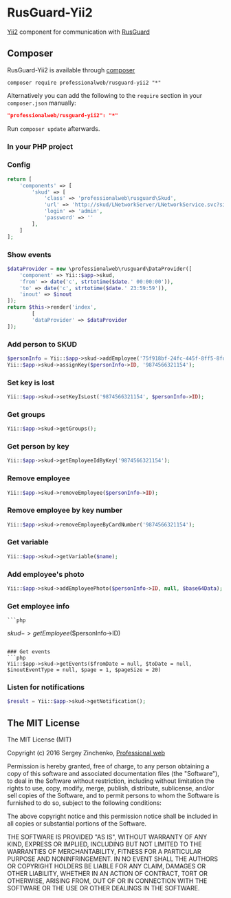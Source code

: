 # RusGuard-Yii2
[Yii2](http://www.yiiframework.com/) component for communication with [RusGuard](http://www.rgsec.ru/)

## Composer

RusGuard-Yii2 is available through [composer](https://getcomposer.org/)

    composer require professionalweb/rusguard-yii2 "*"
  
Alternatively you can add the following to the `require` section in your `composer.json` manually:

```json
"professionalweb/rusguard-yii2": "*"
```

Run `composer update` afterwards.

### In your PHP project
### Config
```php
return [
    'components' => [
        'skud' => [
            'class' => 'professionalweb\rusguard\Skud',
            'url' => 'http://skud/LNetworkServer/LNetworkService.svc?singleWsdl',
            'login' => 'admin',
            'password' => ''
        ],
    ]
];
```

### Show events
```php
$dataProvider = new \professionalweb\rusguard\DataProvider([
    'component' => Yii::$app->skud,
    'from' => date('c', strtotime($date.' 00:00:00')),
    'to' => date('c', strtotime($date.' 23:59:59')),
    'inout' => $inout
]);
return $this->render('index',
        [
        'dataProvider' => $dataProvider
]);
```

### Add person to SKUD
```php
$personInfo = Yii::$app->skud->addEmployee('75f918bf-24fc-445f-8ff5-8fd11e1ad361', 'John', 'Johnov');
Yii::$app->skud->assignKey($personInfo->ID, '9874566321154');
```

### Set key is lost
```php
Yii::$app->skud->setKeyIsLost('9874566321154', $personInfo->ID);
```

### Get groups
```php
Yii::$app->skud->getGroups();
```

### Get person by key
```php
Yii::$app->skud->getEmployeeIdByKey('9874566321154');
```

### Remove employee
```php
Yii::$app->skud->removeEmployee($personInfo->ID);
```

### Remove employee by key number
```php
Yii::$app->skud->removeEmployeeByCardNumber('9874566321154');
```

### Get variable
```php
Yii::$app->skud->getVariable($name);
```

### Add employee's photo
```php
Yii::$app->skud->addEmployeePhoto($personInfo->ID, null, $base64Data);
```

### Get employee info
    ```php
$skud->getEmployee($$personInfo->ID)
```

### Get events
```php
Yii::$app->skud->getEvents($fromDate = null, $toDate = null, $inoutEventType = null, $page = 1, $pageSize = 20)
```

### Listen for notifications
```php
$result = Yii::$app->skud->getNotification();
```

## The MIT License

The MIT License (MIT)

Copyright (c) 2016 Sergey Zinchenko, [Professional web](http://web-development.pw/)

Permission is hereby granted, free of charge, to any person obtaining a copy
of this software and associated documentation files (the "Software"), to deal
in the Software without restriction, including without limitation the rights
to use, copy, modify, merge, publish, distribute, sublicense, and/or sell
copies of the Software, and to permit persons to whom the Software is
furnished to do so, subject to the following conditions:

The above copyright notice and this permission notice shall be included in all
copies or substantial portions of the Software.

THE SOFTWARE IS PROVIDED "AS IS", WITHOUT WARRANTY OF ANY KIND, EXPRESS OR
IMPLIED, INCLUDING BUT NOT LIMITED TO THE WARRANTIES OF MERCHANTABILITY,
FITNESS FOR A PARTICULAR PURPOSE AND NONINFRINGEMENT. IN NO EVENT SHALL THE
AUTHORS OR COPYRIGHT HOLDERS BE LIABLE FOR ANY CLAIM, DAMAGES OR OTHER
LIABILITY, WHETHER IN AN ACTION OF CONTRACT, TORT OR OTHERWISE, ARISING FROM,
OUT OF OR IN CONNECTION WITH THE SOFTWARE OR THE USE OR OTHER DEALINGS IN THE
SOFTWARE.